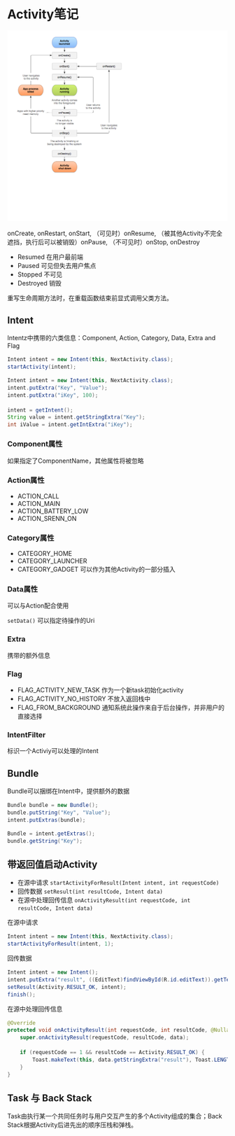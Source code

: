 # Activity笔记

![Activity生命周期](/camo/note/android_activity.png)

onCreate, onRestart, onStart, （可见时）onResume, （被其他Activity不完全遮挡，执行后可以被销毁）onPause, （不可见时）onStop, onDestroy

- Resumed 在用户最前端
- Paused 可见但失去用户焦点
- Stopped 不可见
- Destroyed 销毁

重写生命周期方法时，在重载函数结束前显式调用父类方法。

## Intent

Intentz中携带的六类信息：Component, Action, Category, Data, Extra and Flag

```java
Intent intent = new Intent(this, NextActivity.class);
startActivity(intent);
```

```java
Intent intent = new Intent(this, NextActivity.class);
intent.putExtra("Key", "Value");
intent.putExtra("iKey", 100);

intent = getIntent();
String value = intent.getStringExtra("Key");
int iValue = intent.getIntExtra("iKey");
```

### Component属性

如果指定了ComponentName，其他属性将被忽略

### Action属性

- ACTION_CALL
- ACTION_MAIN
- ACTION_BATTERY_LOW
- ACTION_SRENN_ON

### Category属性

- CATEGORY_HOME
- CATEGORY_LAUNCHER
- CATEGORY_GADGET 可以作为其他Activity的一部分插入

### Data属性

可以与Action配合使用

`setData()` 可以指定待操作的Uri

### Extra

携带的额外信息

### Flag

- FLAG_ACTIVITY_NEW_TASK 作为一个新task初始化activity
- FLAG_ACTIVITY_NO_HISTORY 不放入返回栈中
- FLAG_FROM_BACKGROUND 通知系统此操作来自于后台操作，并非用户的直接选择

### IntentFilter

标识一个Activiy可以处理的Intent

## Bundle

Bundle可以捆绑在Intent中，提供额外的数据

```java
Bundle bundle = new Bundle();
bundle.putString("Key", "Value");
intent.putExtras(bundle);
```

```java
Bundle = intent.getExtras();
bundle.getString("Key");
```

## 带返回值启动Activity

- 在源中请求 `startActivityForResult(Intent intent, int requestCode)`
- 回传数据 `setResult(int resultCode, Intent data)`
- 在源中处理回传信息 `onActivityResult(int requestCode, int resultCode, Intent data)`

在源中请求

```java
Intent intent = new Intent(this, NextActivity.class);
startActivityForResult(intent, 1);
```

回传数据

```java
Intent intent = new Intent();
intent.putExtra("result", ((EditText)findViewById(R.id.editText)).getText().toString().trim());
setResult(Activity.RESULT_OK, intent);
finish();
```

在源中处理回传信息

```java
@Override
protected void onActivityResult(int requestCode, int resultCode, @Nullable Intent data) {
    super.onActivityResult(requestCode, resultCode, data);

    if (requestCode == 1 && resultCode == Activity.RESULT_OK) {
        Toast.makeText(this, data.getStringExtra("result"), Toast.LENGTH_LONG).show();
    }
}
```

## Task 与 Back Stack

Task由执行某一个共同任务时与用户交互产生的多个Activity组成的集合；Back Stack根据Activity后进先出的顺序压栈和弹栈。
